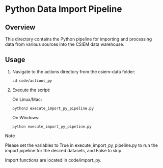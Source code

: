 # Python Data Import Pipeline

## Overview
This directory contains the Python pipeline for importing and processing data from various sources into the CSIEM data warehouse.

## Usage

1. Navigate to the actions directory from the csiem-data folder:
    ```
    cd code/actions_py
    ```
2. Execute the script:
    
    On Linux/Mac:
    ```
    python3 execute_import_py_pipeline.py
    ```
    
    On Windows:
    ```
    python execute_import_py_pipeline.py
    ```
    
> [!NOTE]
> Please set the variables to True in execute_import_py_pipeline.py to run the import pipeline for the desired datasets, and False to skip.
>
> Import functions are located in code/import_py.
